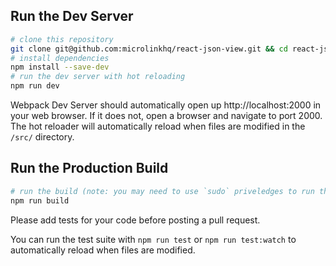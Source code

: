 ## Run the Dev Server

```bash
# clone this repository
git clone git@github.com:microlinkhq/react-json-view.git && cd react-json-view
# install dependencies
npm install --save-dev
# run the dev server with hot reloading
npm run dev
```

Webpack Dev Server should automatically open up http://localhost:2000 in your web browser. If it does not, open a browser and navigate to port 2000. The hot reloader will automatically reload when files are modified in the `/src/` directory.

## Run the Production Build

```bash
# run the build (note: you may need to use `sudo` priveledges to run the build successfully)
npm run build
```

Please add tests for your code before posting a pull request.

You can run the test suite with `npm run test` or `npm run test:watch` to automatically reload when files are modified.
